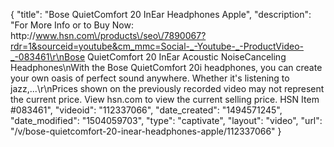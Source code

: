 {
    "title": "Bose QuietComfort 20 InEar Headphones  Apple",
    "description": "For More Info or to Buy Now: http:\/\/www.hsn.com\/products\/seo\/7890067?rdr=1&sourceid=youtube&cm_mmc=Social-_-Youtube-_-ProductVideo-_-083461\r\nBose QuietComfort 20 InEar Acoustic NoiseCanceling Headphones\nWith the Bose QuietComfort 20i headphones, you can create your own oasis of perfect sound anywhere. Whether it's listening to jazz,...\r\nPrices shown on the previously recorded video may not represent the current price.  View hsn.com to view the current selling price. HSN Item #083461",
    "videoid": "112337066",
    "date_created": "1494571245",
    "date_modified": "1504059703",
    "type": "captivate",
    "layout": "video",
    "url": "\/v\/bose-quietcomfort-20-inear-headphones-apple\/112337066"
}